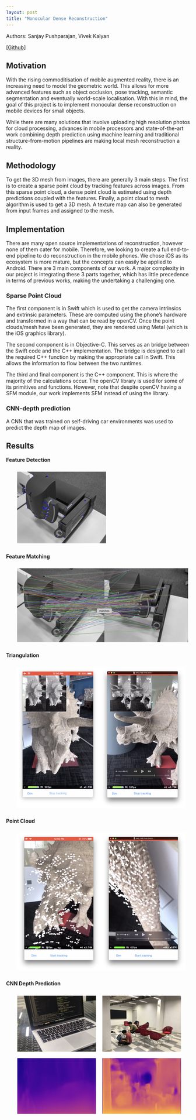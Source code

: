 ```yaml
---
layout: post
title: "Monocular Dense Reconstruction"
---
```


Authors: Sanjay Pushparajan, Vivek Kalyan

[[Github]](https://github.com/bowsplinter/mono-reconstruction)

## Motivation

With the rising commoditisation of mobile augmented reality, there is an increasing need to model the geometric world. This allows for more advanced features such as object occlusion, pose tracking, semantic segmentation and eventually world-scale localisation. With this in mind, the goal of this project is to implement monocular dense reconstruction on mobile devices for small objects.

While there are many solutions that involve uploading high resolution photos for cloud processing, advances in mobile processors and state-of-the-art work combining depth prediction using machine learning and traditional structure-from-motion pipelines are making local mesh reconstruction a reality.

## Methodology

To get the 3D mesh from images, there are generally 3 main steps. The first is to create a sparse point cloud by tracking features across images. From this sparse point cloud, a dense point cloud is estimated using depth predictions coupled with the features. Finally, a point cloud to mesh algorithm is used to get a 3D mesh. A texture map can also be generated from input frames and assigned to the mesh.

## Implementation
There are many open source implementations of reconstruction, however none of them cater for mobile. Therefore, we looking to create a full end-to-end pipeline to do reconstruction in the mobile phones. We chose iOS as its ecosystem is more mature, but the concepts can easily be applied to Android. There are 3 main components of our work. A major complexity in our project is integrating these 3 parts together, which has little precedence in terms of previous works, making the undertaking a challenging one.

### Sparse Point Cloud
The first component is in Swift which is used to get the camera intrinsics and extrinsic parameters. These are computed using the phone’s hardware and transformed in a  way that can be read by openCV. Once the point clouds/mesh have been generated, they are rendered using Metal (which is the iOS graphics library).

The second component is in Objective-C. This serves as an bridge between the Swift code and the C++ implementation. The bridge is designed to call the required C++ function by making the appropriate call in Swift. This allows the information to flow between the two runtimes.

The third and final component is the C++ component. This is where the majority of the calculations occur. The openCV library is used for some of its primitives and functions. However, note that despite openCV having a SFM module, our work implements SFM instead of using the library.

### CNN-depth prediction
A CNN that was trained on self-driving car environments was used to predict the depth map of images.

## Results

**Feature Detection**

<img class="center-block" style="padding: 10px 30px;" src="/img/gnv-feature-detection.png">

**Feature Matching**

<img class="center-block" style="padding: 10px 30px;" src="/img/gnv-feature-matching.png">

**Triangulation**

<img class="center-block" style="padding: 10px 30px;" src="/img/gnv-match-triangulation.png">

**Point Cloud**

<img class="center-block" style="padding: 10px 30px;" src="/img/gnv-point-cloud.png">

**CNN Depth Prediction**

<img class="center-block" style="padding: 10px 30px;" src="/img/gnv-cnn-slam.png">